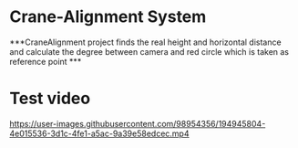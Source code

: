 # Crane-Alignment System

***CraneAlignment project finds the real height and horizontal distance and calculate the degree between camera and red circle which is taken as reference point *** 

# Test video
https://user-images.githubusercontent.com/98954356/194945804-4e015536-3d1c-4fe1-a5ac-9a39e58edcec.mp4
